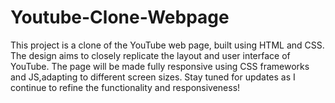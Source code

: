 # Youtube-Clone-Webpage
This project is a clone of the YouTube web page, built using HTML and CSS. The design aims to closely replicate the layout and user interface of YouTube. The page will be made fully responsive using CSS frameworks and JS,adapting to different screen sizes. Stay tuned for updates as I continue to refine the functionality and responsiveness!
